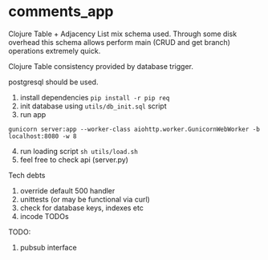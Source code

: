 # comments_app

Clojure Table + Adjacency List mix schema used.
Through some disk overhead this schema allows perform main (CRUD and get branch) operations extremely quick.

Clojure Table consistency provided by database trigger. 

postgresql should be used.



1. install dependencies ```pip install -r pip req```
2. init database using ```utils/db_init.sql``` script
3. run app 
```
gunicorn server:app --worker-class aiohttp.worker.GunicornWebWorker -b localhost:8080 -w 8
```
4. run loading script ```sh utils/load.sh```
5. feel free to check api (server.py)


Tech debts

1. override default 500 handler
2. unittests (or may be functional via curl)
3. check for database keys, indexes etc
4. incode TODOs

TODO:

1. pubsub interface
